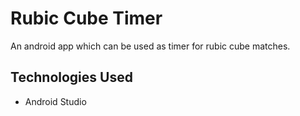 # Rubic Cube Timer
An android app which can be used as timer  for rubic cube matches.


## Technologies Used


 - Android Studio
 


 


